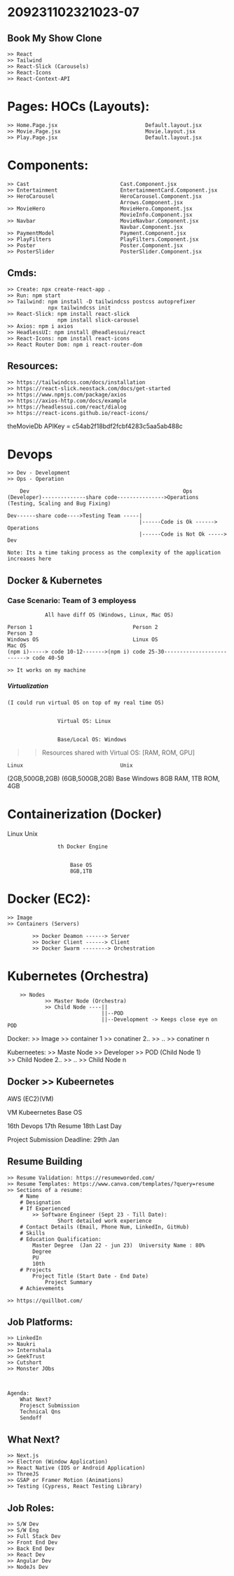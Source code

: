 # 209231102321023-07

## Book My Show Clone
    >> React
    >> Tailwind
    >> React-Slick (Carousels)
    >> React-Icons
    >> React-Context-API


#        Pages:                                 HOCs (Layouts):
    >> Home.Page.jsx                            Default.layout.jsx
    >> Movie.Page.jsx                           Movie.layout.jsx
    >> Play.Page.jsx                            Default.layout.jsx

# Components:
    >> Cast                             Cast.Component.jsx
    >> Entertainment                    EntertainmentCard.Component.jsx
    >> HeroCarousel                     HeroCarousel.Component.jsx
                                        Arrows.Component.jsx
    >> MovieHero                        MovieHero.Component.jsx
                                        MovieInfo.Component.jsx
    >> Navbar                           MovieNavbar.Component.jsx
                                        Navbar.Component.jsx
    >> PaymentModel                     Payment.Component.jsx             
    >> PlayFilters                      PlayFilters.Component.jsx
    >> Poster                           Poster.Component.jsx
    >> PosterSlider                     PosterSlider.Component.jsx
                                                                                   
## Cmds:
    >> Create: npx create-react-app .
    >> Run: npm start
    >> Tailwind: npm install -D tailwindcss postcss autoprefixer
                 npx tailwindcss init
    >> React-Slick: npm install react-slick   
                    npm install slick-carousel     
    >> Axios: npm i axios 
    >> HeadlessUI: npm install @headlessui/react
    >> React-Icons: npm install react-icons
    >> React Router Dom: npm i react-router-dom
                       





## Resources:
    >> https://tailwindcss.com/docs/installation
    >> https://react-slick.neostack.com/docs/get-started
    >> https://www.npmjs.com/package/axios
    >> https://axios-http.com/docs/example
    >> https://headlessui.com/react/dialog
    >> https://react-icons.github.io/react-icons/

theMovieDb APIKey = c54ab2f18bdf2fcbf4283c5aa5ab488c


# Devops
    >> Dev - Development
    >> Ops - Operation

        Dev                                                 Ops
    (Developer)--------------share code--------------->Operations (Testing, Scaling and Bug Fixing) 

    Dev------share code---->Testing Team -----|
                                              |------Code is Ok ------> Operations
                                              |------Code is Not Ok -----> Dev

    Note: Its a time taking process as the complexity of the application increases here   

## Docker & Kubernetes  


### Case Scenario: Team of 3 employess
                All have diff OS (Windows, Linux, Mac OS)

    Person 1                                Person 2                                Person 3
    Windows OS                              Linux OS                                 Mac OS
    (npm i)-----> code 10-12------->(npm i) code 25-30--------------------------> code 40-50

    >> It works on my machine


##### Virtualization
    (I could run virtual OS on top of my real time OS)    


                    Virtual OS: Linux


                    Base/Local OS: Windows
>> Resources shared with Virtual OS: [RAM, ROM, GPU]  




    Linux                               Unix
(2GB,500GB,2GB)                    (6GB,500GB,2GB)
                Base Windows
            8GB RAM, 1TB ROM, 4GB


# Containerization (Docker)

Linux                                                   Unix


                    th Docker Engine


                        Base OS
                        8GB,1TB



# Docker (EC2):
    >> Image
    >> Containers (Servers)

            >> Docker Deamon ------> Server
            >> Docker Client ------> Client
            >> Docker Swarm --------> Orchestration


# Kubernetes (Orchestra)  
        >> Nodes
                >> Master Node (Orchestra)
                >> Child Node ----||
                                  ||--POD
                                  ||--Development -> Keeps close eye on POD


Docker:
    >> Image
        >> container 1
        >> conatiner 2..
        >> ..
        >> conatiner n


Kuberneetes: 
    >> Maste Node
        >> Developer
            >> POD (Child Node 1)        
            >> Child Nodee 2..
            >> ..
            >> Child Node n

## Docker >> Kubeernetes

AWS (EC2)(VM)

VM
                    Kubeernetes
Base OS

























16th Devops
17th Resume 
18th Last Day

Project Submission Deadline: 29th Jan






## Resume Building
    >> Resume Validation: https://resumeworded.com/
    >> Resume Templates: https://www.canva.com/templates/?query=resume
    >> Sections of a resume:
        # Name
        # Designation
        # If Experienced 
            >> Software Engineer (Sept 23 - Till Date):
                    Short detailed work experience
        # Contact Details (Email, Phone Num, LinkedIn, GitHub)   
        # Skills   
        # Education Qualification:
            Master Degree  (Jan 22 - jun 23)  University Name : 80%
            Degree
            PU
            10th    
        # Projects
            Project Title (Start Date - End Date)
                Project Summary
        # Achievements   

    >> https://quillbot.com/   




## Job Platforms:
    >> LinkedIn
    >> Naukri
    >> Internshala
    >> GeekTrust
    >> Cutshort
    >> Monster JObs



    Agenda:
        What Next?
        Projesct Submission
        Technical Qns
        Sendoff



## What Next?
    >> Next.js
    >> Electron (Window Application)
    >> React Native (IOS or Android Application)
    >> ThreeJS
    >> GSAP or Framer Motion (Animations)
    >> Testing (Cypress, React Testing Library)


## Job Roles:
    >> S/W Dev
    >> S/W Eng
    >> Full Stack Dev
    >> Front End Dev
    >> Back End Dev
    >> React Dev
    >> Angular Dev
    >> NodeJs Dev

























